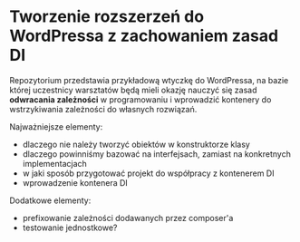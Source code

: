 # Tworzenie rozszerzeń do WordPressa z zachowaniem zasad DI

Repozytorium przedstawia przykładową wtyczkę do WordPressa, na bazie której uczestnicy warsztatów będą mieli okazję nauczyć się zasad **odwracania zależności** w programowaniu i wprowadzić kontenery do wstrzykiwania zależności do własnych rozwiązań.

Najważniejsze elementy:

- dlaczego nie należy tworzyć obiektów w konstruktorze klasy
- dlaczego powinniśmy bazować na interfejsach, zamiast na konkretnych implementacjach
- w jaki sposób przygotować projekt do współpracy z kontenerem DI
- wprowadzenie kontenera DI

Dodatkowe elementy:

- prefixowanie zależności dodawanych przez composer'a
- testowanie jednostkowe?
